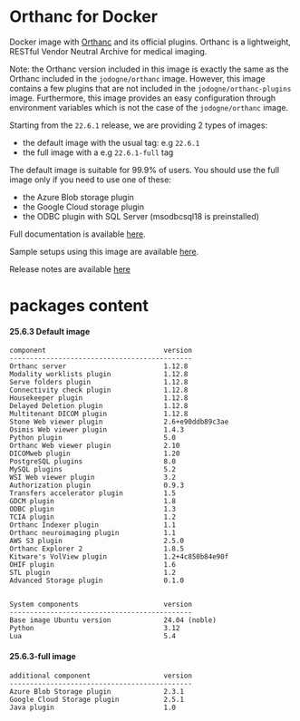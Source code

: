 # Orthanc for Docker
Docker image with [Orthanc](https://www.orthanc-server.com/) and its official plugins. Orthanc is a lightweight, RESTful Vendor Neutral Archive for medical imaging.

Note: the Orthanc version included in this image is exactly the same as the Orthanc included in the `jodogne/orthanc` image.  However,
this image contains a few plugins that are not included in the `jodogne/orthanc-plugins` image.  Furthermore,
this image provides an easy configuration through environment variables which is not the case of the `jodogne/orthanc` image.

Starting from the `22.6.1` release, we are providing 2 types of images:
  - the default image with the usual tag: e.g `22.6.1`
  - the full image with a e.g `22.6.1-full` tag

The default image is suitable for 99.9% of users.
You should use the full image only if you need to use one of these:
  - the Azure Blob storage plugin
  - the Google Cloud storage plugin
  - the ODBC plugin with SQL Server (msodbcsql18 is preinstalled)

Full documentation is available [here](https://book.orthanc-server.com/users/docker-orthancteam.html).

Sample setups using this image are available [here](https://github.com/orthanc-server/orthanc-setup-samples/).

Release notes are available [here](https://github.com/orthanc-server/orthanc-builder/blob/master/release-notes-docker-images.md)


# packages content

#### 25.6.3 Default image
```
component                             version
---------------------------------------------
Orthanc server                        1.12.8
Modality worklists plugin             1.12.8
Serve folders plugin                  1.12.8
Connectivity check plugin             1.12.8
Housekeeper plugin                    1.12.8
Delayed Deletion plugin               1.12.8
Multitenant DICOM plugin              1.12.8
Stone Web viewer plugin               2.6+e90ddb89c3ae
Osimis Web viewer plugin              1.4.3
Python plugin                         5.0
Orthanc Web viewer plugin             2.10
DICOMweb plugin                       1.20
PostgreSQL plugins                    8.0
MySQL plugins                         5.2
WSI Web viewer plugin                 3.2
Authorization plugin                  0.9.3
Transfers accelerator plugin          1.5
GDCM plugin                           1.8
ODBC plugin                           1.3
TCIA plugin                           1.2
Orthanc Indexer plugin                1.1
Orthanc neuroimaging plugin           1.1
AWS S3 plugin                         2.5.0
Orthanc Explorer 2                    1.8.5
Kitware's VolView plugin              1.2+4c850b84e90f
OHIF plugin                           1.6
STL plugin                            1.2
Advanced Storage plugin               0.1.0


System components                     version
---------------------------------------------
Base image Ubuntu version             24.04 (noble)
Python                                3.12
Lua                                   5.4

```

#### 25.6.3-full image
```
additional component                  version
---------------------------------------------
Azure Blob Storage plugin             2.3.1
Google Cloud Storage plugin           2.5.1
Java plugin                           1.0
````
